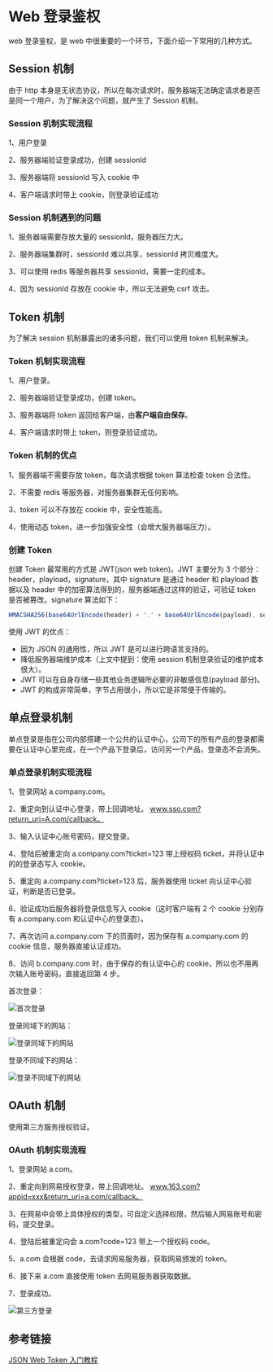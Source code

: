 # Web 登录鉴权

web 登录鉴权，是 web 中很重要的一个环节，下面介绍一下常用的几种方式。

## Session 机制

由于 http 本身是无状态协议，所以在每次请求时，服务器端无法确定请求者是否是同一个用户，为了解决这个问题，就产生了 Session 机制。

### Session 机制实现流程

1、用户登录

2、服务器端验证登录成功，创建 sessionId

3、服务器端将 sessionId 写入 cookie 中

4、客户端请求时带上 cookie，则登录验证成功

### Session 机制遇到的问题

1、服务器端需要存放大量的 sessionId，服务器压力大。

2、服务器端集群时，sessionId 难以共享，sessionId 拷贝难度大。

3、可以使用 redis 等服务器共享 sessionId，需要一定的成本。

4、因为 sessionId 存放在 cookie 中，所以无法避免 csrf 攻击。

## Token 机制

为了解决 session 机制暴露出的诸多问题，我们可以使用 token 机制来解决。

### Token 机制实现流程

1、用户登录。

2、服务器端验证登录成功，创建 token。

3、服务器端将 token 返回给客户端，由**客户端自由保存**。

4、客户端请求时带上 token，则登录验证成功。

### Token 机制的优点

1、服务器端不需要存放 token，每次请求根据 token 算法检查 token 合法性。

2、不需要 redis 等服务器，对服务器集群无任何影响。

3、token 可以不存放在 cookie 中，安全性能高。

4、使用动态 token，进一步加强安全性（会增大服务器端压力）。

### 创建 Token

创建 Token 最常用的方式是 JWT(json web token)。JWT 主要分为 3 个部分：header，playload，signature，其中 signature 是通过 header 和 playload 数据以及 header 中的加密算法得到的，服务器端通过这样的验证，可验证 token 是否被篡改。signature 算法如下：

```js
HMACSHA256(base64UrlEncode(header) + '.' + base64UrlEncode(payload), secret); // 服务器私钥，防止被破解
```

使用 JWT 的优点：

- 因为 JSON 的通用性，所以 JWT 是可以进行跨语言支持的。
- 降低服务器端维护成本（上文中提到：使用 session 机制登录验证的维护成本很大）。
- JWT 可以在自身存储一些其他业务逻辑所必要的非敏感信息(payload 部分)。
- JWT 的构成非常简单，字节占用很小，所以它是非常便于传输的。

## 单点登录机制

单点登录是指在公司内部搭建一个公共的认证中心，公司下的所有产品的登录都需要在认证中心里完成，在一个产品下登录后，访问另一个产品，登录态不会消失。

### 单点登录机制实现流程

1、登录网站 a.company.com。

2、重定向到认证中心登录，带上回调地址。 www.sso.com?return_uri=A.com/callback。

3、输入认证中心账号密码，提交登录。

4、登陆后被重定向 a.company.com?ticket=123 带上授权码 ticket，并将认证中的的登录态写入 cookie。

5、重定向 a.company.com?ticket=123 后，服务器使用 ticket 向认证中心验证，判断是否已登录。

6、验证成功后服务器将登录信息写入 cookie（这时客户端有 2 个 cookie 分别存有 a.company.com 和认证中心的登录态）。

7、再次访问 a.company.com 下的页面时，因为保存有 a.company.com 的 cookie 信息，服务器直接认证成功。

8、访问 b.company.com 时，由于保存的有认证中心的 cookie，所以也不用再次输入账号密码，直接返回第 4 步。

首次登录：

![首次登录](osi-web-login-sso1.jpeg)

登录同域下的网站：

![登录同域下的网站](osi-web-login-sso2.jpeg)

登录不同域下的网站：

![登录不同域下的网站](osi-web-login-sso3.jpeg)

## OAuth 机制

使用第三方服务授权验证。

### OAuth 机制实现流程

1、登录网站 a.com。

2、重定向到网易授权登录，带上回调地址。 www.163.com?appid=xxx&return_uri=a.com/callback。

3、在网易中会带上具体授权的类型，可自定义选择权限，然后输入网易账号和密码，提交登录。

4、登陆后被重定向会 a.com?code=123 带上一个授权码 code。

5、a.com 会根据 code，去请求网易服务器，获取网易颁发的 token。

6、接下来 a.com 直接使用 token 去网易服务器获取数据。

7、登录成功。

![第三方登录](osi-web-login-oauth.jpg)

## 参考链接

[JSON Web Token 入门教程](http://www.ruanyifeng.com/blog/2018/07/json_web_token-tutorial.html)
